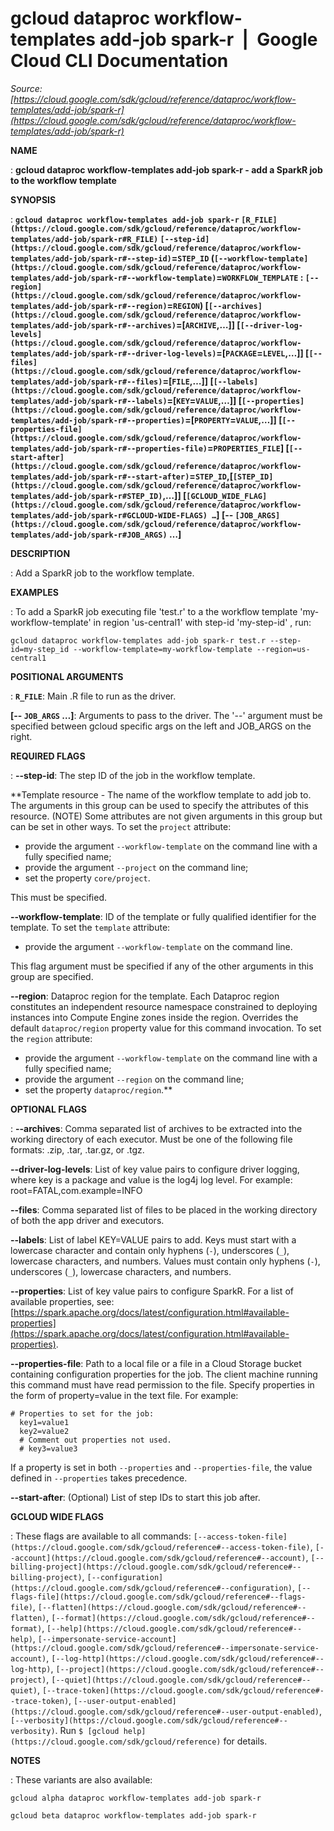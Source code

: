 # gcloud dataproc workflow-templates add-job spark-r  |  Google Cloud CLI Documentation

*Source: [https://cloud.google.com/sdk/gcloud/reference/dataproc/workflow-templates/add-job/spark-r](https://cloud.google.com/sdk/gcloud/reference/dataproc/workflow-templates/add-job/spark-r)*

**NAME**

: **gcloud dataproc workflow-templates add-job spark-r - add a SparkR job to the workflow template**

**SYNOPSIS**

: **`gcloud dataproc workflow-templates add-job spark-r` `[R_FILE](https://cloud.google.com/sdk/gcloud/reference/dataproc/workflow-templates/add-job/spark-r#R_FILE)` `[--step-id](https://cloud.google.com/sdk/gcloud/reference/dataproc/workflow-templates/add-job/spark-r#--step-id)`=`STEP_ID` (`[--workflow-template](https://cloud.google.com/sdk/gcloud/reference/dataproc/workflow-templates/add-job/spark-r#--workflow-template)`=`WORKFLOW_TEMPLATE` : `[--region](https://cloud.google.com/sdk/gcloud/reference/dataproc/workflow-templates/add-job/spark-r#--region)`=`REGION`) [`[--archives](https://cloud.google.com/sdk/gcloud/reference/dataproc/workflow-templates/add-job/spark-r#--archives)`=[`ARCHIVE`,…]] [`[--driver-log-levels](https://cloud.google.com/sdk/gcloud/reference/dataproc/workflow-templates/add-job/spark-r#--driver-log-levels)`=[`PACKAGE`=`LEVEL`,…]] [`[--files](https://cloud.google.com/sdk/gcloud/reference/dataproc/workflow-templates/add-job/spark-r#--files)`=[`FILE`,…]] [`[--labels](https://cloud.google.com/sdk/gcloud/reference/dataproc/workflow-templates/add-job/spark-r#--labels)`=[`KEY`=`VALUE`,…]] [`[--properties](https://cloud.google.com/sdk/gcloud/reference/dataproc/workflow-templates/add-job/spark-r#--properties)`=[`PROPERTY`=`VALUE`,…]] [`[--properties-file](https://cloud.google.com/sdk/gcloud/reference/dataproc/workflow-templates/add-job/spark-r#--properties-file)`=`PROPERTIES_FILE`] [`[--start-after](https://cloud.google.com/sdk/gcloud/reference/dataproc/workflow-templates/add-job/spark-r#--start-after)`=`STEP_ID`,[`[STEP_ID](https://cloud.google.com/sdk/gcloud/reference/dataproc/workflow-templates/add-job/spark-r#STEP_ID)`,…]] [`[GCLOUD_WIDE_FLAG](https://cloud.google.com/sdk/gcloud/reference/dataproc/workflow-templates/add-job/spark-r#GCLOUD-WIDE-FLAGS) …`] [-- `[JOB_ARGS](https://cloud.google.com/sdk/gcloud/reference/dataproc/workflow-templates/add-job/spark-r#JOB_ARGS)` …]**

**DESCRIPTION**

: Add a SparkR job to the workflow template.

**EXAMPLES**

: To add a SparkR job executing file 'test.r' to a the workflow template
'my-workflow-template' in region 'us-central1' with step-id 'my-step-id' , run:

```
gcloud dataproc workflow-templates add-job spark-r test.r --step-id=my-step_id --workflow-template=my-workflow-template --region=us-central1
```

**POSITIONAL ARGUMENTS**

: **`R_FILE`**:
Main .R file to run as the driver.

**[-- `JOB_ARGS` …]**:
Arguments to pass to the driver.
The '--' argument must be specified between gcloud specific args on the left and
JOB_ARGS on the right.

**REQUIRED FLAGS**

: **--step-id**:
The step ID of the job in the workflow template.

**Template resource - The name of the workflow template to add job to. The
arguments in this group can be used to specify the attributes of this resource.
(NOTE) Some attributes are not given arguments in this group but can be set in
other ways.
To set the `project` attribute:

- provide the argument `--workflow-template` on the command line with a
fully specified name;
- provide the argument `--project` on the command line;
- set the property `core/project`.

This must be specified.

**--workflow-template**:
ID of the template or fully qualified identifier for the template.
To set the `template` attribute:

- provide the argument `--workflow-template` on the command line.

This flag argument must be specified if any of the other arguments in this group
are specified.

**--region**:
Dataproc region for the template. Each Dataproc region constitutes an
independent resource namespace constrained to deploying instances into Compute
Engine zones inside the region. Overrides the default
`dataproc/region` property value for this command invocation.
To set the `region` attribute:

- provide the argument `--workflow-template` on the command line with a
fully specified name;
- provide the argument `--region` on the command line;
- set the property `dataproc/region`.**

**OPTIONAL FLAGS**

: **--archives**:
Comma separated list of archives to be extracted into the working directory of
each executor. Must be one of the following file formats: .zip, .tar, .tar.gz,
or .tgz.

**--driver-log-levels**:
List of key value pairs to configure driver logging, where key is a package and
value is the log4j log level. For example: root=FATAL,com.example=INFO

**--files**:
Comma separated list of files to be placed in the working directory of both the
app driver and executors.

**--labels**:
List of label KEY=VALUE pairs to add.
Keys must start with a lowercase character and contain only hyphens
(`-`), underscores (`_`), lowercase characters, and
numbers. Values must contain only hyphens (`-`), underscores
(`_`), lowercase characters, and numbers.

**--properties**:
List of key value pairs to configure SparkR. For a list of available properties,
see: [https://spark.apache.org/docs/latest/configuration.html#available-properties](https://spark.apache.org/docs/latest/configuration.html#available-properties).

**--properties-file**:
Path to a local file or a file in a Cloud Storage bucket containing
configuration properties for the job. The client machine running this command
must have read permission to the file.
Specify properties in the form of property=value in the text file. For example:

```
# Properties to set for the job:
  key1=value1
  key2=value2
  # Comment out properties not used.
  # key3=value3
```

If a property is set in both `--properties` and
`--properties-file`, the value defined in `--properties`
takes precedence.

**--start-after**:
(Optional) List of step IDs to start this job after.

**GCLOUD WIDE FLAGS**

: These flags are available to all commands: `[--access-token-file](https://cloud.google.com/sdk/gcloud/reference#--access-token-file)`,
`[--account](https://cloud.google.com/sdk/gcloud/reference#--account)`, `[--billing-project](https://cloud.google.com/sdk/gcloud/reference#--billing-project)`,
`[--configuration](https://cloud.google.com/sdk/gcloud/reference#--configuration)`,
`[--flags-file](https://cloud.google.com/sdk/gcloud/reference#--flags-file)`,
`[--flatten](https://cloud.google.com/sdk/gcloud/reference#--flatten)`, `[--format](https://cloud.google.com/sdk/gcloud/reference#--format)`, `[--help](https://cloud.google.com/sdk/gcloud/reference#--help)`, `[--impersonate-service-account](https://cloud.google.com/sdk/gcloud/reference#--impersonate-service-account)`,
`[--log-http](https://cloud.google.com/sdk/gcloud/reference#--log-http)`,
`[--project](https://cloud.google.com/sdk/gcloud/reference#--project)`, `[--quiet](https://cloud.google.com/sdk/gcloud/reference#--quiet)`, `[--trace-token](https://cloud.google.com/sdk/gcloud/reference#--trace-token)`, `[--user-output-enabled](https://cloud.google.com/sdk/gcloud/reference#--user-output-enabled)`,
`[--verbosity](https://cloud.google.com/sdk/gcloud/reference#--verbosity)`.
Run `$ [gcloud help](https://cloud.google.com/sdk/gcloud/reference)` for details.

**NOTES**

: These variants are also available:

```
gcloud alpha dataproc workflow-templates add-job spark-r
```

```
gcloud beta dataproc workflow-templates add-job spark-r
```
